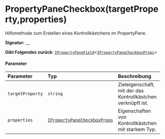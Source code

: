 # <a name="propertypanecheckboxtargetpropertyproperties"></a>PropertyPaneCheckbox(targetProperty,properties)




Hilfsmethode zum Erstellen eines Kontrollkästchens im PropertyPane.

**Signatur:** __

**Gibt Folgendes zurück**: [`IPropertyPaneField`](../sp-webpart-base/ipropertypanefield.md)<[`IPropertyPaneCheckboxProps`](../sp-webpart-base/ipropertypanecheckboxprops.md)>





#### <a name="parameters"></a>Parameter


| Parameter       | Typ    | Beschreibung |
|:-------------|:---------------|:------------|
| `targetProperty`    | `string` | Zieleigenschaft, mit der das Kontrollkästchen verknüpft ist. |
| `properties`    | [`IPropertyPaneCheckboxProps`](../sp-webpart-base/ipropertypanecheckboxprops.md) | Eigenschaften von Kontrollkästchen mit starkem Typ. |


